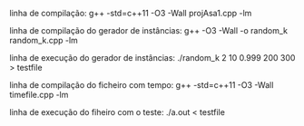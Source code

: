 linha de compilação:
g++ -std=c++11 -O3 -Wall projAsa1.cpp -lm

linha de compilação do gerador de instâncias:
g++ -O3 -Wall -o random_k random_k.cpp -lm

linha de execução do gerador de instâncias:
./random_k 2 10 0.999 200 300 > testfile

linha de compilação do ficheiro com tempo:
g++ -std=c++11 -O3 -Wall timefile.cpp -lm

linha de execução do fiheiro com o teste:
./a.out < testfile

